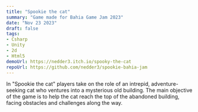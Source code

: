 ```yaml
---
title: "Spookie the cat"
summary: "Game made for Bahia Game Jam 2023"
date: "Nov 23 2023"
draft: false
tags:
- Csharp
- Unity
- 2d
- Html5
demoUrl: https://nedder3.itch.io/spooky-the-cat
repoUrl: https://github.com/nedder3/spookie-bahia-jam
---
```


In "Spookie the cat" players take on the role of an intrepid, adventure-seeking cat who ventures into a mysterious old building. The main objective of the game is to help the cat reach the top of the abandoned building, facing obstacles and challenges along the way.



